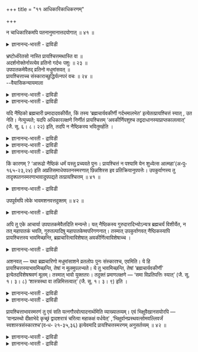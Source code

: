 +++
title = "११ आधिकारिकाधिकरणम्"

+++

न चाधिकारिकमपि पतनानुमानात्तदयोगात् ॥ ४१ ॥  
<details><summary>ज्ञानानन्द-भारती - द्राविडी</summary>

नसाआदिगारिगमबि पदनानुमानात्तदयोगात् ॥ ४१ ॥
</details>

भ्रष्टोर्ध्वरेतसो नास्ति प्रायश्चित्तमथास्ति वा ॥  
अदर्शनोक्तेर्नास्त्येव व्रतिनो गर्दभः पशुः ॥ २३ ॥  
उपपातकमेवैतद् व्रतिनो मधुमांसवत् ॥  
प्रायश्चित्ताच्च संस्काराच्छुद्धिर्यत्नपरं वचः ॥ २४ ॥  
--वैयासिकन्यायमाला

<details><summary>ज्ञानानन्द-भारती - द्राविडी</summary>

नऴुवि विट्ट ऊर्त्वरेदस् आसिरमत्तिलिरुप्पवऩुक्कु पिरायच्चित्तम् किडैयादा?
अल्लदु उण्डा? "काणविल्लै" ऎऩ्ऱु सॊल्लि इरुप्पदाल् किडैयादु ताऩ्।
विरदिक्कुत्ताऩ् कऴुदै पसु।
</details>

<details><summary>ज्ञानानन्द-भारती - द्राविडी</summary>

विरदिक्कु मदु मांसम् साप्पिडुवदु पोल इदु उबबादगम् ताऩ्।
पिरायच्चित्तत्तिऩालुम् मऱुबडियुम् संस्कारम् सॆय्वदिऩालुम् सुत्ति
एऱ्पडुम्, (काणविल्लै ऎऩ्ऱ) वार्त्तै यत्ऩत्तैक् कुऱिक्किऱदु।
</details>

यदि नैष्ठिको ब्रह्मचारी प्रमादादवकीर्येत, किं तस्य ‘ब्रह्मचार्यवकीर्णी
गर्दभमालभेत’ इत्येतत्प्रायश्चित्तं स्यात् , उत नेति। नेत्युच्यते; यदपि
अधिकारलक्षणे निर्णीतं प्रायश्चित्तम् ‘अवकीर्णिपशुश्च
तद्वदाधानस्याप्राप्तकालत्वात्’ (जै. सू. ६। ८। २२) इति, तदपि न
नैष्ठिकस्य भवितुमर्हति ।

<details><summary>ज्ञानानन्द-भारती - द्राविडी</summary>

(नैष्टिग पिरह्मसारि स्तिरी सङ्गत्ताल् पिरष्ट ऩागिविट्टाल् पिरायस्सित्तम्
उण्डा, इल्लैया ऎऩ्ऱु सन्देहम्। इवऩुक्कु पिरायस् सित्तम् तॆरियविल्लै
ऎऩ्ऱु स्मिरुदि कूऱुवदाल् पिरायस्सित्तम् किडैयादु। कर्दबबसु आलम्बऩम् ऎऩ्ऱ
पिरायस्सित्तम् कल्याणम् सॆय्दुगॊळ्ळप् पोगिऱ उबगुर्वाण पिरह्मसारिक्के
तविर नैष्टिग पिरह्मसारिक्कल्ल ऎऩ्ऱु पूर्वबक्षम्।
</details>

<details><summary>ज्ञानानन्द-भारती - द्राविडी</summary>

कुरुविऩ् मऩैवियैच् चेरुवदु महाबादगम् मऱ्ऱ स्तिरीगळैच् चेरुवदु उबबादगम्
महा पादगत् तिऱ्कुत्ताऩ् पिरायस्सित्तम् किडैयादु। उबबादगत्तिऱ्कु
पिरायस्सित्तम् उण्डु। उबगुर्वाण पिरह्मसारि मदुमांस पक्षणम् सॆय्दाल् अदु
उबबादगमाऩदाल् पिरायस्सित्तत्ताल् सुत्ति एऱ्पडुवदुबोल नैष्टिग
पिरह्मसारिक्कु परस्तिरी सङ्गमम् उबबादगमाऩदाल् पिरायस्सित्तत्ताल् सुत्ति
उण्डु। पिरायस्सित्तत्तैक् काणविल्लै ऎऩ्ऱु सॊऩ्ऩदु पिरह्म सर्यत्तै
काप्पाऱ्ऱुवदिल् मिगुन्द सिरत्तै ऎडुत्तुक्कॊळ्ळ वेण्डुम् ऎऩ्बदऱ्काग।
इदुबोल् वाऩबिरस्तऩ्, सन्यासि इवर्गळुक्कुम्, पिरायस्सित्तमुण्डु ऎऩ्ऱु
सित्तान्दम्)।
</details>

<details><summary>ज्ञानानन्द-भारती - द्राविडी</summary>

नैष्टिग पिरह्मसारी तवऱि अवगीर्णियाग (स्तिरीसङ्गम् सॆय्दवऩाग) एऱ्पट्टाल्
अवऩुक्कु 'अवगीर्णियाऩ पिरह्मसारि निर्रुदियै उत्तेसित्तु कऴुदैयै आलम्बऩम्
सॆय्यवुम्” ऎऩ्ऱुळ्ळ इन्द पिरायच्चित्तम् उण्डा अल्लदु किडैयादा, ऎऩ्ऱु।
किडैयादु ऎऩ्ऱु सॊल्लप्पडुगिऱदु। अदिगार लक्षणत् तिल् "अवगीर्णियिऩ्
पसुवुम् अदैप्पोल, आदाऩत्तिऱ्कु कालम् एऱ्पडाददिऩाल्" (जैमिऩि
सूत्रम्।VI-८-२१) ऎऩ्ऱु ऎन्द पिरायच्चित्तम् तीर्माऩिक्कप्पट्टिरुक्किऱदो,
अदुवुम्गूड नैष्टिगऩुक्कु इरुक्क नियायमिल्लै।
</details>

किं कारणम् ? ‘आरूढो नैष्ठिकं धर्मं यस्तु प्रच्यवते पुनः। प्रायश्चित्तं
न पश्यामि येन शुध्येत्स आत्महा’(अ॰पु॰ १६५-२३,२४) इति
अप्रतिसमाधेयपतनस्मरणात् छिन्नशिरस इव प्रतिक्रियानुपपत्तेः। उपकुर्वाणस्य
तु तादृक्पतनस्मरणाभावादुपपद्यते तत्प्रायश्चित्तम् ॥ ४१ ॥

<details><summary>ज्ञानानन्द-भारती - द्राविडी</summary>

ऎऩ्ऩ कारणम्? "नैष्टिग तर्मत्तैक् कैक् कॊण्डु ऎवऩ् नऴुवुगिऱाऩो अन्द
आत्महत्ति सॆय्दवऩ् ऎदिऩाल् सुत्तियडैवाऩो अव्विद पिरायच्चित्तत्तै नाऩ्
काणविल्लै” ऎऩ्ऱु परिहारम् सॆय्य मुडियाद पदऩम् (कीऴे विऴुदल्)
स्मरिक्कप्पट्टि रुप्पदाल्, तलैयऱुप्पट्टवऩुक्कु पोल, परिहारम् सॆय्वदु
पॊरुन्दाददिऩाल्। उबगुर्वाणऩुक्को अव्विद पदऩम् स्मरिक्कप्पडाददिऩाल् अन्द
पिरायच्चित्तम् पॊरुन्दुम्।
</details>

उपपूर्वमपि त्वेके भावमशनवत्तदुक्तम् ॥ ४२ ॥  
<details><summary>ज्ञानानन्द-भारती - द्राविडी</summary>

उबबूर्वमबि त्वेगे पावमसऩवत्तदुदिक्तम् ॥ ४२ ॥
</details>

अपि तु एके आचार्या उपपातकमेवैतदिति मन्यन्ते। यत् नैष्ठिकस्य
गुरुदारादिभ्योऽन्यत्र ब्रह्मचर्यं विशीर्येत, न तत् महापातकं भवति,
गुरुतल्पादिषु महापातकेष्वपरिगणनात्। तस्मात् उपकुर्वाणवत् नैष्ठिकस्यापि
प्रायश्चित्तस्य भावमिच्छन्ति, ब्रह्मचारित्वाविशेषात्
अवकीर्णित्वाविशेषाच्च ।

<details><summary>ज्ञानानन्द-भारती - द्राविडी</summary>

आऩाल् सिल आसार्यर्गळ् इदु उबबादगम् ताऩ् ऎऩ्ऱु ऎण्णुगिऱार्गळ्।
नैष्टिगऩुक्कु कुरुबत्ऩि मुदलियवर् तविर वेऱु इडत्तिल् पिरह्मसर्यम्
कॆडुमेयाऩाल्, अदु महाबादगम् आगादु, कुरुदल्बम् मुदलाऩ महाबादगङ्गळिल्
कणक्किडप्पडाददिऩाल्। आगैयाल्, उबगुर्वाणऩैप्पोल नैष्टिगऩुक्कुम्
पिरायच्चित्तम् उण्डु ऎऩ्ऱु अबिप्पिरायप्पडुगिऱार्गळ्। पिरह्मसारियॆऩ्बदिल्
वित्तियासमिल्लाददिऩालुम् अवगीर्णियॆऩ्बदिल् वित्तियासमिल्लाददिऩालुम्।
</details>

अशनवत् — यथा ब्रह्मचारिणो मधुमांसाशने व्रतलोपः पुनः संस्कारश्च, एवमिति।
ये हि प्रायश्चित्तस्याभावमिच्छन्ति, तेषां न मूलमुपलभ्यते। ये तु
भावमिच्छन्ति, तेषां ‘ब्रह्मचार्यवकीर्णी’ इत्येतदविशेषश्रवणं मूलम्।
तस्मात् भावो युक्ततरः। तदुक्तं प्रमाणलक्षणे — ‘समा विप्रतिपत्तिः
स्यात्’ (जै. सू. १। ३। ८) ‘शास्त्रस्था वा तन्निमित्तत्वात्’ (जै. सू.
१। ३। ९) इति ।

<details><summary>ज्ञानानन्द-भारती - द्राविडी</summary>

"साप्पिडुवदुबोल" : पिरह्मसारि मदु मांसम् साप्पिट्टुविट्टाल् ऎप्पडि
विरदलोबमुम् मऱुबडियुम् संस्कारमुम् उण्डो अप्पडिये ऎऩ्ऱु।
</details>

<details><summary>ज्ञानानन्द-भारती - द्राविडी</summary>

ऎवर्गळ् पिरायच्चित्तमिल्लैयॆऩ्ऱु निऩैक्कि ऱार्गळो, अवर्गळुक्कु मूल
पिरमाणम् तॆरियविल्लै; उण्डु ऎऩ्ऱु ऎवर्गळ् निऩैक्किऱार्गळो, अवर्गळुक्को
पिरह्मसारि अवगीर्णि ऎऩ्ऱु वित्तियासमऩ्ऩियिल् सॊल्लियिरुक्कुम् इदु मूलम्।
आगैयाल् उण्डु ऎऩ्बदु ताऩ् मिगवुम् युक्तमायिरुक्किऱदु। इदु पिरमाणलक्ष
णत्तिल् विगल्बमाग तोऩ्ऱुवदु “सममाग इरुक्कलाम्” (जैमिऩि सूत्रम्।१-३-८),
“सास्तिरत्तिलुळ्ळदु ताऩ् तर्म ञाऩम् अदै निमित्तमायुळ्ळदाल्” (जैमिऩि
सूत्रम्।I;३-९) ऎऩ्ऱु सॊल्लप्पट्टिरुक्किऱदु।
</details>

प्रायश्चित्ताभावस्मरणं तु एवं सति यत्नगौरवोत्पादनार्थमिति
व्याख्यातव्यम्। एवं भिक्षुवैखानसयोरपि — ‘वानप्रस्थो दीक्षाभेदे कृच्छ्रं
द्वादशरात्रं चरित्वा महाकक्षं वर्धयेत्’
,‘भिक्षुर्वानप्रस्थवत्सोमवल्लिवर्जं स्वशास्त्रसंस्कारश्च’(व॰ध॰ २१-३५,३६)
इत्येवमादि प्रायश्चित्तस्मरणम् अनुसर्तव्यम् ॥ ४२ ॥

<details><summary>ज्ञानानन्द-भारती - द्राविडी</summary>

पिरायच्चित्तम् किडैयादॆऩ्ऱु स्मरिक्कप्पट्टि रुप्पदो इव्विदमिरुप्पदाल्,
पिरह्मसर्यत्तै काप्पाऱ् ऱुवदिल् अदिगमाऩयत्ऩत्तै उण्डुबण्णुवदऱ्काग ऎऩ्ऱु
वियाक्याऩम् सॆय्य वेण्डुम्।
</details>

<details><summary>ज्ञानानन्द-भारती - द्राविडी</summary>

इव्विदमे सऩ्ऩियासि वाऩप्पिरस्तर् इवर्ग ळुक्कुम् “वाऩप्पिरस्तऩ्, तीक्षै
कॆडुम् विषयत्तिल्, पऩ्ऩिरण्डु इरवुगळ् किरुच्चिरम् अऩुष्टित्तुविट्टु,
पॆरिय कक्षत्तै (पुल्लुम् सॆडियुमुळ्ळ इडत्तै) विरुत्ति सॆय्यवेण्डुम्”,
“सऩ्ऩियासि वाऩप्पिरस् तऩैप्पोल सोमलदैयैत् तविर मऱ्ऱ (पॆरिय कक्षत्तै)
विरुत्ति सॆय्य वेण्डुम्। तऩ् सास्तिरत्तिल् सॊऩ्ऩ संस्कारमुम्”, ऎऩ्बदु
मुदलाऩ पिरायच्चित्तम् स्मरिक्कप्पट्टिरुप्पदु ञाबगप्पडुत्तिक्कॊळ्ळ
वेण्डुम्।
</details>

